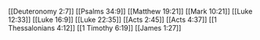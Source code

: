 [[Deuteronomy 2:7]]
[[Psalms 34:9]]
[[Matthew 19:21]]
[[Mark 10:21]]
[[Luke 12:33]]
[[Luke 16:9]]
[[Luke 22:35]]
[[Acts 2:45]]
[[Acts 4:37]]
[[1 Thessalonians 4:12]]
[[1 Timothy 6:19]]
[[James 1:27]]
